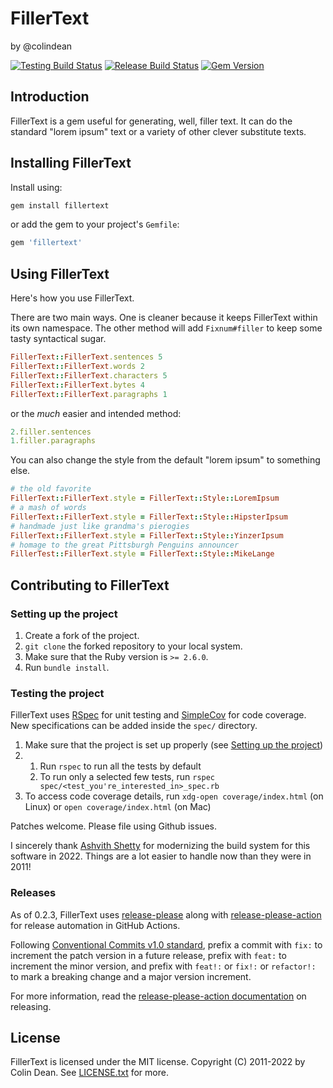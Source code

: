 FillerText
==========

by @colindean

[![Testing Build Status](https://github.com/colindean/fillertext/actions/workflows/testing.yml/badge.svg)](https://github.com/colindean/fillertext/actions/workflows/testing.yml)
[![Release Build Status](https://github.com/colindean/fillertext/actions/workflows/release.yml/badge.svg)](https://github.com/colindean/fillertext/actions/workflows/release.yml)
[![Gem Version](https://badge.fury.io/rb/fillertext.svg)](https://badge.fury.io/rb/fillertext)

Introduction
------------

FillerText is a gem useful for generating, well, filler text. It can do the standard "lorem ipsum" text or a variety of other clever substitute texts.

Installing FillerText
---------------------

Install using:

```sh
gem install fillertext
```

or add the gem to your project's `Gemfile`:

```ruby
gem 'fillertext'
```

Using FillerText
----------------

Here's how you use FillerText.

There are two main ways. One is cleaner because it keeps FillerText within its
own namespace. The other method will add `Fixnum#filler` to keep some tasty
syntactical sugar.

```ruby
FillerText::FillerText.sentences 5
FillerText::FillerText.words 2
FillerText::FillerText.characters 5
FillerText::FillerText.bytes 4
FillerText::FillerText.paragraphs 1
```

or the *much* easier and intended method:

```ruby
2.filler.sentences
1.filler.paragraphs
```

You can also change the style from the default "lorem ipsum" to something else.

```ruby
# the old favorite
FillerText::FillerText.style = FillerText::Style::LoremIpsum
# a mash of words
FillerText::FillerText.style = FillerText::Style::HipsterIpsum
# handmade just like grandma's pierogies
FillerText::FillerText.style = FillerText::Style::YinzerIpsum
# homage to the great Pittsburgh Penguins announcer
FillerTest::FillerText.style = FillerText::Style::MikeLange
```

Contributing to FillerText
--------------------------
### Setting up the project
1. Create a fork of the project.
2. `git clone` the forked repository to your local system.
3. Make sure that the Ruby version is `>= 2.6.0`.
4. Run `bundle install`.

### Testing the project
FillerText uses [RSpec](https://github.com/rspec/rspec-core) for unit testing and [SimpleCov](https://github.com/simplecov-ruby/simplecov) for code coverage. New specifications can be added inside the `spec/` directory.

1. Make sure that the project is set up properly (see [Setting up the project](#setting-up-the-project))
2.
	1. Run `rspec` to run all the tests by default
	2. To run only a selected few tests, run `rspec spec/<test_you're_interested_in>_spec.rb`
3. To access code coverage details, run `xdg-open coverage/index.html` (on Linux) or `open coverage/index.html` (on Mac)

Patches welcome. Please file using Github issues.

I sincerely thank [Ashvith Shetty](https://github.com/Ashvith) for modernizing the build system
for this software in 2022. Things are a lot easier to handle now than they were
in 2011!


### Releases

As of 0.2.3, FillerText uses
[release-please](https://github.com/googleapis/release-please) along with
[release-please-action](https://github.com/google-github-actions/release-please-action)
for release automation in GitHub Actions.

Following [Conventional Commits v1.0
standard](https://www.conventionalcommits.org/en/v1.0.0/),
prefix a commit with `fix:` to increment the patch version in a future release,
prefix with `feat:` to increment the minor version, and
prefix with `feat!:` or `fix!:` or `refactor!:` to mark a breaking change and
a major version increment.

For more information, read the [release-please-action
documentation](https://github.com/google-github-actions/release-please-action#how-release-please-works)
on releasing.

License
-------

FillerText is licensed under the MIT license.
Copyright (C) 2011-2022 by Colin Dean.
See [LICENSE.txt](LICENSE.txt) for more.
